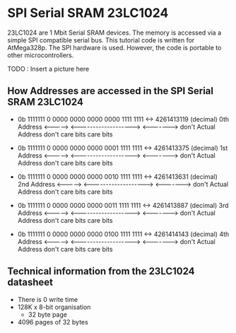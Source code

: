 # SPI Serial SRAM 23LC1024

23LC1024 are 1 Mbit Serial SRAM devices. The memory is accessed via a simple SPI compatible serial bus.
This tutorial code is written for AtMega328p. The SPI hardware is used. However, the code is portable to other microcontrollers. 

TODO : Insert a picture here

## How Addresses are accessed in the SPI Serial SRAM 23LC1024

+ 0b 1111111 0 0000 0000 0000 0000 1111 1111 <-> 4261413119 (decimal) 0th Address
     <-----> <-------------------> <------->
       don't     Actual Address     don't care bits
       care
       bits

+ 0b 1111111 0 0000 0000 0000 0001 1111 1111 <-> 4261413375 (decimal) 1st Address
     <-----> <-------------------> <------->
       don't     Actual Address     don't care bits
       care
       bits

+ 0b 1111111 0 0000 0000 0000 0010 1111 1111 <-> 4261413631 (decimal) 2nd Address
     <-----> <-------------------> <------->
       don't     Actual Address     don't care bits
       care
       bits
	   
+ 0b 1111111 0 0000 0000 0000 0011 1111 1111 <-> 4261413887 (decimal) 3rd Address
     <-----> <-------------------> <------->
       don't     Actual Address     don't care bits
       care
       bits
	   
+ 0b 1111111 0 0000 0000 0000 0100 1111 1111 <-> 4261414143 (decimal) 4th Address
     <-----> <-------------------> <------->
       don't     Actual Address     don't care bits
       care
       bits
	   
## Technical information from the 23LC1024 datasheet

+ There is 0 write time
+ 128K x 8-bit organisation
	+ 32 byte page
+ 4096 pages of 32 bytes